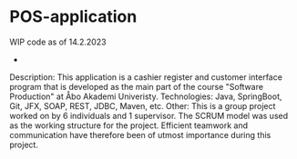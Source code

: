 # POS-application

WIP code as of 14.2.2023

-

Description: This application is a cashier register and customer interface program that is developed as the main part of the course "Software Production" at Åbo Akademi Univeristy.
Technologies: Java, SpringBoot, Git, JFX, SOAP, REST, JDBC, Maven, etc.
Other: This is a group project worked on by 6 individuals and 1 supervisor. The SCRUM model was used as the working structure for the project. Efficient teamwork and communication have therefore been of utmost importance during this project.
